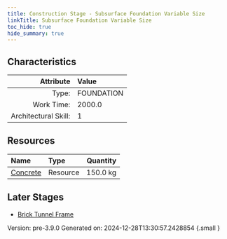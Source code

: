 ```yaml
---
title: Construction Stage - Subsurface Foundation Variable Size
linkTitle: Subsurface Foundation Variable Size
toc_hide: true
hide_summary: true
---
```


## Characteristics

| Attribute      | Value |
|--------:|:------|
|Type:|FOUNDATION|
|Work Time:|2000.0|
|Architectural Skill:|1|

## Resources

| Name | Type | Quantity |
|:-----|:-----|-----:|
|[Concrete](/docs/definitions/resource/concrete)|Resource|150.0 kg|

## Later Stages
- [Brick Tunnel Frame](/docs/definitions/construction/brick-tunnel-frame)


Version: pre-3.9.0 Generated on: 2024-12-28T13:30:57.2428854
{.small }
